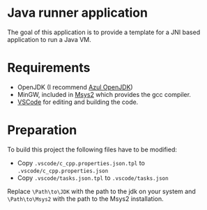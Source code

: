 # Java runner application

The goal of this application is to provide a template for a JNI based application to run a Java VM.

# Requirements

  * OpenJDK (I recommend [Azul OpenJDK](https://www.azul.com/downloads/zulu-community))
  * MinGW, included in [Msys2](https://www.msys2.org) which provides the gcc compiler.
  * [VSCode](https://code.visualstudio.com/download) for editing and building the code.

# Preparation

To build this project the following files have to be modified:

  * Copy `.vscode/c_cpp.properties.json.tpl` to `.vscode/c_cpp.properties.json`
  * Copy `.vscode/tasks.json.tpl` to `.vscode/tasks.json`

Replace `\Path\to\JDK` with the path to the jdk on your system and `\Path\to\Msys2` with the path to the Msys2 installation.